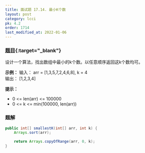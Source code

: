 ```yaml
---
title: 面试题 17.14. 最小K个数
layout: post
category: lcci
pk: 4.2
order: 1714
last_modified_at: 2022-01-06
---
```


### [题目](https://leetcode.cn/smallest-k-lcci/){:target="_blank"}

设计一个算法，找出数组中最小的k个数。以任意顺序返回这k个数均可。

**示例：**
输入： arr = [1,3,5,7,2,4,6,8], k = 4  
输出： [1,2,3,4]

**提示：**
- 0 <= len(arr) <= 100000
- 0 <= k <= min(100000, len(arr))

### 题解

```java
public int[] smallestK(int[] arr, int k) {
    Arrays.sort(arr);

    return Arrays.copyOfRange(arr, 0, k);
}
```